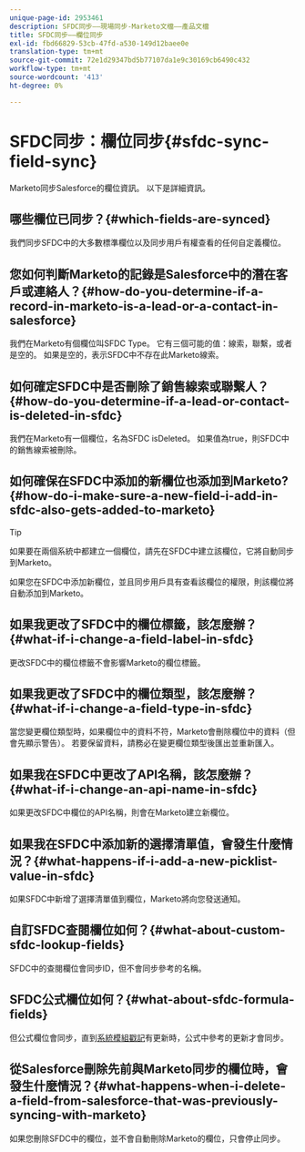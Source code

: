 ```yaml
---
unique-page-id: 2953461
description: SFDC同步——現場同步-Marketo文檔——產品文檔
title: SFDC同步——欄位同步
exl-id: fbd66829-53cb-47fd-a530-149d12baee0e
translation-type: tm+mt
source-git-commit: 72e1d29347bd5b77107da1e9c30169cb6490c432
workflow-type: tm+mt
source-wordcount: '413'
ht-degree: 0%

---
```


# SFDC同步：欄位同步{#sfdc-sync-field-sync}

Marketo同步Salesforce的欄位資訊。 以下是詳細資訊。

## 哪些欄位已同步？{#which-fields-are-synced}

我們同步SFDC中的大多數標準欄位以及同步用戶有權查看的任何自定義欄位。

## 您如何判斷Marketo的記錄是Salesforce中的潛在客戶或連絡人？{#how-do-you-determine-if-a-record-in-marketo-is-a-lead-or-a-contact-in-salesforce}

我們在Marketo有個欄位叫SFDC Type。 它有三個可能的值：線索，聯繫，或者是空的。 如果是空的，表示SFDC中不存在此Marketo線索。

## 如何確定SFDC中是否刪除了銷售線索或聯繫人？{#how-do-you-determine-if-a-lead-or-contact-is-deleted-in-sfdc}

我們在Marketo有一個欄位，名為SFDC isDeleted。 如果值為true，則SFDC中的銷售線索被刪除。

## 如何確保在SFDC中添加的新欄位也添加到Marketo?{#how-do-i-make-sure-a-new-field-i-add-in-sfdc-also-gets-added-to-marketo}

>[!TIP]
>
>如果要在兩個系統中都建立一個欄位，請先在SFDC中建立該欄位，它將自動同步到Marketo。

如果您在SFDC中添加新欄位，並且同步用戶具有查看該欄位的權限，則該欄位將自動添加到Marketo。

## 如果我更改了SFDC中的欄位標籤，該怎麼辦？{#what-if-i-change-a-field-label-in-sfdc}

更改SFDC中的欄位標籤不會影響Marketo的欄位標籤。

## 如果我更改了SFDC中的欄位類型，該怎麼辦？{#what-if-i-change-a-field-type-in-sfdc}

當您變更欄位類型時，如果欄位中的資料不符，Marketo會刪除欄位中的資料（但會先顯示警告）。 若要保留資料，請務必在變更欄位類型後匯出並重新匯入。

## 如果我在SFDC中更改了API名稱，該怎麼辦？{#what-if-i-change-an-api-name-in-sfdc}

如果更改SFDC中欄位的API名稱，則會在Marketo建立新欄位。

## 如果我在SFDC中添加新的選擇清單值，會發生什麼情況？{#what-happens-if-i-add-a-new-picklist-value-in-sfdc}

如果SFDC中新增了選擇清單值到欄位，Marketo將向您發送通知。

## 自訂SFDC查閱欄位如何？{#what-about-custom-sfdc-lookup-fields}

SFDC中的查閱欄位會同步ID，但不會同步參考的名稱。

## SFDC公式欄位如何？{#what-about-sfdc-formula-fields}

但公式欄位會同步，直到[系統模組戳記](https://help.salesforce.com/apex/HTViewSolution?id=000193203&amp;language=en_US)有更新時，公式中參考的更新才會同步。

## 從Salesforce刪除先前與Marketo同步的欄位時，會發生什麼情況？{#what-happens-when-i-delete-a-field-from-salesforce-that-was-previously-syncing-with-marketo}

如果您刪除SFDC中的欄位，並不會自動刪除Marketo的欄位，只會停止同步。
